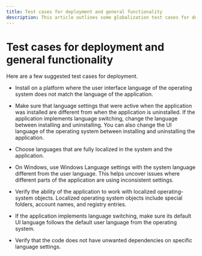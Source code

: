 ```yaml
---
title: Test cases for deployment and general functionality
description: This article outlines some globalization test cases for deployment and general functionality.
---
```


# Test cases for deployment and general functionality

Here are a few suggested test cases for deployment.

* Install on a platform where the user interface language of the operating system does not match the language of the application.

* Make sure that language settings that were active when the application was installed are different from when the application is uninstalled.
If the application implements language switching, change the language between installing and uninstalling.
You can also change the UI language of the operating system between installing and uninstalling the application.

* Choose languages that are fully localized in the system and the application.

* On Windows, use Windows Language settings with the system language different from the user language.
This helps uncover issues where different parts of the application are using inconsistent settings.

* Verify the ability of the application to work with localized operating-system objects.
Localized operating system objects include special folders, account names, and registry entries.

* If the application implements language switching, make sure its default UI language follows the default user language from the operating system.

* Verify that the code does not have unwanted dependencies on specific language settings.
